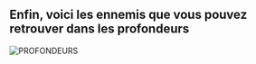 ## Enfin, voici les ennemis que vous pouvez retrouver dans les profondeurs

![PROFONDEURS](https://github.com/emmamichel19/RecueilEnnemisTOTK/assets/144808143/0c9ebf6b-279d-434d-812b-fc606e2d30e5)

